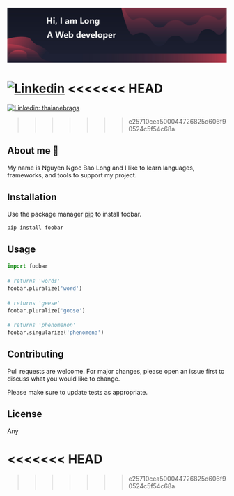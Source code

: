 ![Alt text](https://github.com/nguyenngocbaolong1410/nguyenngocbaolong1410/blob/cc80c8d2cc2f4662c4d444a1df54b472b261483f/img/Banner.jpg)

[![Linkedin](https://img.shields.io/badge/LinkedIn-0077B5?style=for-the-badge&logo=linkedin&logoColor=white)](www.linkedin.com/in/bảo-long-nguyễn-ngọc-62bb061b5)
<<<<<<< HEAD
=======

[![Linkedin: thaianebraga](https://img.shields.io/badge/-thaianebraga-blue?style=flat-square&logo=Linkedin&logoColor=white&link=https://www.linkedin.com/in/thaianebraga/)](https://www.linkedin.com/in/thaianebraga/)
>>>>>>> e25710cea500044726825d606f90524c5f54c68a

## About me :wave:

My name is Nguyen Ngoc Bao Long and I like to learn languages, frameworks, and tools to support my project.

## Installation

Use the package manager [pip](https://pip.pypa.io/en/stable/) to install foobar.

```bash
pip install foobar
```

## Usage

```python
import foobar

# returns 'words'
foobar.pluralize('word')

# returns 'geese'
foobar.pluralize('goose')

# returns 'phenomenon'
foobar.singularize('phenomena')
```

## Contributing
Pull requests are welcome. For major changes, please open an issue first to discuss what you would like to change.

Please make sure to update tests as appropriate.

## License
Any

[Discord]: https://discord.gg/WQyc4R2PzG

<<<<<<< HEAD
=======
[Linkedin]: https://img.shields.io/badge/LinkedIn-0077B5?style=for-the-badge&logo=linkedin&logoColor=white
>>>>>>> e25710cea500044726825d606f90524c5f54c68a
